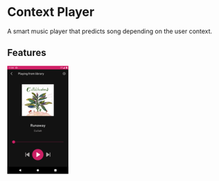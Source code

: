 # Context Player

A smart music player that predicts song depending on the user context. 

## Features

<img src="https://github.com/4Gabby4/context-player/blob/master/screenshots/NowPlayingScreen.png" height="250">
